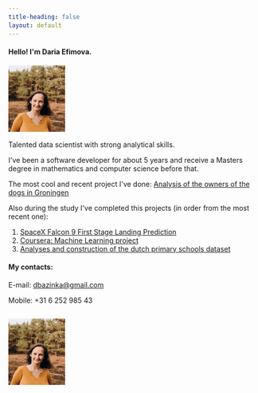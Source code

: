 ```yaml
---
title-heading: false
layout: default
---
```


#### Hello!  I'm Daria Efimova. 

![photo](photo.jpg)

Talented data scientist with strong analytical skills. 

I've been a software developer for about 5 years 
and receive a Masters degree in mathematics and computer science before that.

The most cool and recent project I've done:
    [Analysis of the owners of the dogs in Groningen](./Nederland/Gron_pet_analysis/index_dogs.html)



Also during the study I've completed this projects (in order from the most recent one):
1. [SpaceX Falcon 9 First Stage Landing Prediction](./SpaceXPrediction/index_spacex.html)
2. [Coursera: Machine Learning project](./MLCourseraProject.html)
3. [Analyses and construction of the dutch primary schools dataset](./school_data/index_school.html)







#### My contacts:

E-mail: dbazinka@gmail.com 

Mobile: +31 6 252 985 43


```python

```

<img style="float: center;" src="photo.jpg">



```python

```


```python

```
